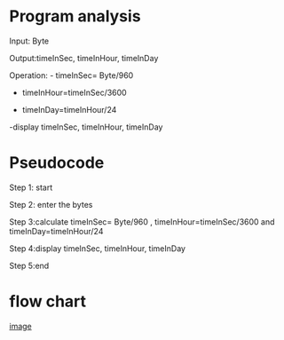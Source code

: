 # Program analysis

Input: Byte 

Output:timeInSec, timeInHour, timeInDay

Operation: - timeInSec= Byte/960

  - timeInHour=timeInSec/3600
  
  - timeInDay=timeInHour/24
 
 -display timeInSec, timeInHour, timeInDay

# Pseudocode 

Step 1: start

Step 2: enter the bytes

Step 3:calculate timeInSec= Byte/960 , timeInHour=timeInSec/3600 and timeInDay=timeInHour/24

Step 4:display timeInSec, timeInHour, timeInDay

Step 5:end

# flow chart

[image](https://github.com/SWEG-2015EC-Batch/Free-Thinkers/assets/149039271/f2d2f9db-80e4-4ddc-90fe-89b0cd9e5fbe)
